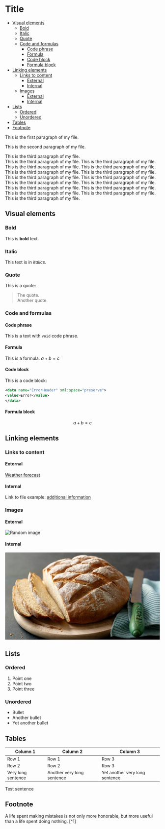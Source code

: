 # Title <!-- omit in toc -->

- [Visual elements](#visual-elements)
  - [Bold](#bold)
  - [Italic](#italic)
  - [Quote](#quote)
  - [Code and formulas](#code-and-formulas)
    - [Code phrase](#code-phrase)
    - [Formula](#formula)
    - [Code block](#code-block)
    - [Formula block](#formula-block)
- [Linking elements](#linking-elements)
  - [Links to content](#links-to-content)
    - [External](#external)
    - [Internal](#internal)
  - [Images](#images)
    - [External](#external-1)
    - [Internal](#internal-1)
- [Lists](#lists)
  - [Ordered](#ordered)
  - [Unordered](#unordered)
- [Tables](#tables)
- [Footnote](#footnote)


This is the first paragraph of my file.

This is the second paragraph of my file.

This is the third paragraph of my file.  
This is the third paragraph of my file. This is the third paragraph of my file. This is the third paragraph of my file. This is the third paragraph of my file. This is the third paragraph of my file. This is the third paragraph of my file. This is the third paragraph of my file. This is the third paragraph of my file. This is the third paragraph of my file. This is the third paragraph of my file. This is the third paragraph of my file. This is the third paragraph of my file. This is the third paragraph of my file. This is the third paragraph of my file. This is the third paragraph of my file. 

## Visual elements

### Bold

This is **bold** text.

### Italic

This text is in *italics*. 

### Quote

This is a quote: 
> The quote.  
> Another quote.

### Code and formulas

#### Code phrase 

This is a text with `void` code phrase.


#### Formula

This is a formula. $a+b=c$

#### Code block

This is a code block: 

```xml
<data name="ErrorHeader" xml:space="preserve">
<value>Error</value>
</data>
```

#### Formula block

$$
a+b=c
$$

## Linking elements

### Links to content

#### External

[Weather forecast](https://www.meteo.pl/)

#### Internal 

 Link to file example: [additional information](reference.md)

### Images

#### External 

 ![Random image]( https://picsum.photos/350)

#### Internal

 ![Bread](Bread.jpg "Bread")

## Lists

### Ordered 

1. Point one 
2. Point two 
3. Point three

### Unordered 

* Bullet 
* Another bullet
* Yet another bullet


## Tables 

| Column 1           | Column 2                   | Column 3                       |
| ------------------ | -------------------------- | ------------------------------ |
| Row 1              | Row 1                      | Row 3                          |
| Row 2              | Row 2                      | Row 3                          |
| Very long sentence | Another very long sentence | Yet another very long sentence |

Test sentence

## Footnote 

A life spent making mistakes is not only more honorable, but more useful than a life spent doing nothing. [^1]
